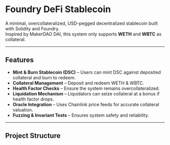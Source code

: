 # Foundry DeFi Stablecoin

A minimal, overcollateralized, USD-pegged decentralized stablecoin built with Solidity and Foundry.  
Inspired by MakerDAO DAI, this system only supports **WETH** and **WBTC** as collateral.

---

## Features

- **Mint & Burn Stablecoin (DSC)** – Users can mint DSC against deposited collateral and burn to redeem.  
- **Collateral Management** – Deposit and redeem WETH & WBTC.  
- **Health Factor Checks** – Ensure the system remains overcollateralized.  
- **Liquidation Mechanism** – Liquidators can seize collateral at a bonus if health factor drops.  
- **Oracle Integration** – Uses Chainlink price feeds for accurate collateral valuation.  
- **Fuzzing & Invariant Tests** – Ensures system safety and reliability.  

---

## Project Structure

